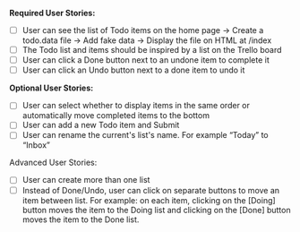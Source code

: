 **Required User Stories:**

- [ ] User can see the list of Todo items on the home page
  -> Create a todo.data file
  -> Add fake data
  -> Display the file on HTML at /index
- [ ] The Todo list and items should be inspired by a list on the Trello board
- [ ] User can click a Done button next to an undone item to complete it
- [ ] User can click an Undo button next to a done item to undo it

**Optional User Stories:**

- [ ] User can select whether to display items in the same order or automatically move completed items to the bottom
- [ ] User can add a new Todo item and Submit
- [ ] User can rename the current's list's name. For example “Today” to “Inbox”

Advanced User Stories:

- [ ] User can create more than one list
- [ ] Instead of Done/Undo, user can click on separate buttons to move an item between list. For example: on each item, clicking on the [Doing] button moves the item to the Doing list and clicking on the [Done] button moves the item to the Done list.